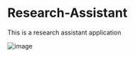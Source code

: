 # Research-Assistant
This is a research assistant application


![image](https://github.com/user-attachments/assets/846e8573-2049-444e-8153-401315ef5a39)
